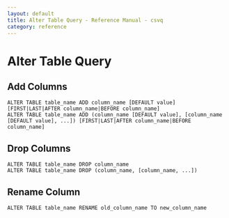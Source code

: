 ```yaml
---
layout: default
title: Alter Table Query - Reference Manual - csvq
category: reference
---
```


# Alter Table Query

## Add Columns

```
ALTER TABLE table_name ADD column_name [DEFAULT value] [FIRST|LAST|AFTER column_name|BEFORE column_name]
ALTER TABLE table_name ADD (column_name [DEFAULT value], [column_name [DEFAULT value], ...]) [FIRST|LAST|AFTER column_name|BEFORE column_name]
```

## Drop Columns

```
ALTER TABLE table_name DROP column_name
ALTER TABLE table_name DROP (column_name, [column_name, ...])
```

## Rename Column

```
ALTER TABLE table_name RENAME old_column_name TO new_column_name
```